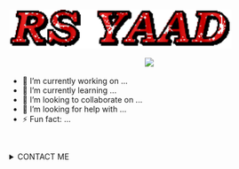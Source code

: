 <!-- Github README -->
<img src="pic/text.gif" alt="gif" width="400px"><a href="github.com/RS-YAAD"></a></img>
<p align="center"><a href="https://github.com/RS-YAAD">
<img height="165" src="https://github-readme-stats.vercel.app/api?username=RS-YAAD&show_icons=true&include_all_commits=true&theme=react&cache_seconds=3200&hide_border=true" /></a>

- 🔭 I’m currently working on ...
- 🌱 I’m currently learning ...
- 👯 I’m looking to collaborate on ...
- 🤔 I’m looking for help with ...
- ⚡ Fun fact: ...

<br><details id="missing-code-coverage">
<summary>CONTACT ME</summary><br>
<details id="missing-code-coverage">
<summary>FACEBOOK</summary><a href="https://www.facebook.com/its.rs.yaad"><img align="left" title="Facebook" alt="Facebook" width="30px" src="pic/facebook.png" />FACEBOOK</a><br><br>
</details>
<details id="missing-code-coverage">
<summary>MESSENGER</summary><a href="https://m.me/its.rs.yaad"><img align="left" title="Messenger" alt="Messenger" width="30px" src="pic/messenger.png" />MESSENGER</a><br><br>                     
</details>
<details id="missing-code-coverage">
<summary>GMAIL</summary><a href="mailto: its.rs.yaad@gmail.com"><img align="left" title="Gmail" alt="Gmail" width="30px" src="pic/gmail.png" />GMAIL</a><br><br>
</details>
<details id="missing-code-coverage">
<summary>GITHUB</summary><a href="https://github.com/RS-YAAD"><img align="left" title="Github" alt="Github" width="30px" src="pic/github.png" />GITHUB</a>
</details>
</details>
